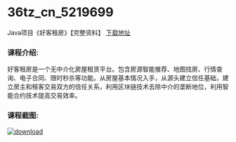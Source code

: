 # 36tz_cn_5219699
Java项目《好客租房》【完整资料】
[下载地址](http://www.36tz.cn/article/5219699 "下载地址")
### 课程介绍:
好客租房是一个无中介化房屋租赁平台。包含房源智能推荐、地图找房、行情查询、电子合同、限时秒杀等功能。从房屋基本情况入手，从源头建立信任基础，建立房主和租客交易双方的信任关系，利用区块链技术去除中介的垄断地位，利用智能合约技术提高交易效率。

### 课程截图:
[![download](http://36tz.cn/muke_img/2021_05_2.png "下载地址")](http://www.36tz.cn "下载地址")
